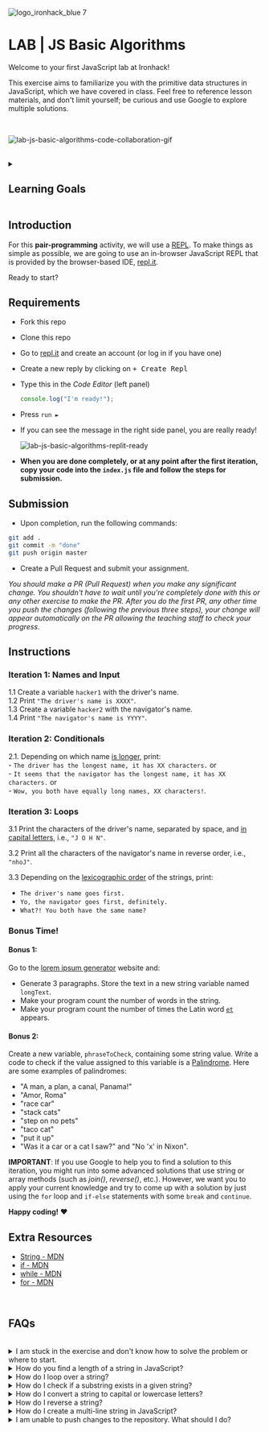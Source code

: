 ![logo_ironhack_blue 7](https://user-images.githubusercontent.com/23629340/40541063-a07a0a8a-601a-11e8-91b5-2f13e4e6b441.png)

# LAB | JS Basic Algorithms

Welcome to your first JavaScript lab at Ironhack!

This exercise aims to familiarize you with the primitive data structures in JavaScript, which we have covered in class. Feel free to reference lesson materials, and don't limit yourself; be curious and use Google to explore multiple solutions.

<br>

![lab-js-basic-algorithms-code-collaboration-gif](https://education-team-2020.s3.eu-west-1.amazonaws.com/web-dev/lab-js-basic-algorithms-code-collaboration-gif.gif)

<br>

<details>
  <summary>
   <h2>Learning Goals</h2>
  </summary>

  This exercise allows you to practice and apply the concepts and techniques taught in class. 

  Upon completion of this exercise, you will be able to:

  - Run JavaScript code from your IDE, using a local server to load it in the browser
  - Declare variables using `const` and `let` keywords and use them to store values.
  - Assign values to variables using assignment operators (`=` , `+=` , `-=` , etc.).
  - Use conditional statements (`if`, `else if`, `else`) and logical operators (AND, OR, NOT) to control the flow of the program.
  - Access and compare string characters, substrings and length.
  - Manipulate strings using basic string methods and proper (`toUpperCase()`, `toLowerCase()`, etc.).
  - Compare values using the comparison operators (`<` , `>` , `<=` , `>=` , `===`).
  - Use `for` or `while` loops to iterate over strings in normal and reverse order.

  <br>
  <hr> 

</details>

## Introduction

For this **pair-programming** activity, we will use a [REPL](https://en.wikipedia.org/wiki/Read–eval–print_loop). To make things as simple as possible, we are going to use an in-browser JavaScript REPL that is provided by the browser-based IDE, [repl.it](https://replit.com/languages/javascript).

Ready to start?

## Requirements

- Fork this repo
- Clone this repo
- Go to [repl.it](https://repl.it/languages/nodejs) and create an account (or log in if you have one)
- Create a new reply by clicking on <kbd>+ Create Repl</kbd>
- Type this in the *Code Editor* (left panel)
  ```javascript
  console.log("I'm ready!");
  ```
- Press `run ►`
- If you can see the message in the right side panel, you are really ready!

  ![lab-js-basic-algorithms-replit-ready](https://education-team-2020.s3.eu-west-1.amazonaws.com/web-dev/lab-js-basic-algorithms-replit-ready.png)

- **When you are done completely, or at any point after the first iteration, copy your code into the `index.js` file and follow the steps for submission.**

## Submission

- Upon completion, run the following commands:

```bash
git add .
git commit -m "done"
git push origin master
```

- Create a Pull Request and submit your assignment.

*You should make a PR (Pull Request) when you make any significant change. You shouldn't have to wait until you're completely done with this or any other exercise to make the PR. After you do the first PR, any other time you push the changes (following the previous three steps), your change will appear automatically on the PR allowing the teaching staff to check your progress.*

<!-- ## Submission -->

<!-- When you are done and you have checked that everything works fine, click on the **Share** button and copy the link from the *Share Link* field. Send this link to your TAs so they can check up on your work.
![](https://s3-eu-west-1.amazonaws.com/ih-materials/uploads/upload_b2aa98f91affe5d4c5f12f216b069184.png) -->

## Instructions

### Iteration 1: Names and Input

  1.1 Create a variable `hacker1` with the driver's name. <br>
  1.2 Print `"The driver's name is XXXX"`.<br>
  1.3 Create a variable `hacker2` with the navigator's name.<br>
  1.4 Print `"The navigator's name is YYYY"`.

### Iteration 2: Conditionals

  2.1. Depending on which name [is longer](https://developer.mozilla.org/en-US/docs/Web/JavaScript/Reference/Global_Objects/String/length), print:
  <br>
    - `The driver has the longest name, it has XX characters.` or <br>
    - `It seems that the navigator has the longest name, it has XX characters.` or <br>
    - `Wow, you both have equally long names, XX characters!`.

### Iteration 3: Loops

  3.1 Print the characters of the driver's name, separated by space, and [in capital letters](https://developer.mozilla.org/en-US/docs/Web/JavaScript/Reference/Global_Objects/String/toUpperCase), i.e., `"J O H N"`.

  3.2 Print all the characters of the navigator's name in reverse order, i.e., `"nhoJ"`.

  3.3 Depending on the [lexicographic order](https://en.wikipedia.org/wiki/Lexicographical_order) of the strings, print: <br>

- `The driver's name goes first.` <br>
- `Yo, the navigator goes first, definitely.` <br>
- `What?! You both have the same name?`

### Bonus Time!

#### Bonus 1:

Go to the [lorem ipsum generator](http://www.lipsum.com/) website and:

  - Generate 3 paragraphs. Store the text in a new string variable named `longText`.
  - Make your program count the number of words in the string.
  - Make your program count the number of times the Latin word [`et`](https://en.wiktionary.org/wiki/et#Latin) appears.

#### Bonus 2:

Create a new variable, `phraseToCheck`, containing some string value. Write a code to check if the value assigned to this variable is a [Palindrome](https://en.wikipedia.org/wiki/Palindrome). Here are some examples of palindromes: 

  - "A man, a plan, a canal, Panama!"
  - "Amor, Roma"
  - "race car"
  - "stack cats"
  - "step on no pets"
  - "taco cat"
  - "put it up"
  - "Was it a car or a cat I saw?" and "No 'x' in Nixon".

  __IMPORTANT__: If you use Google to help you to find a solution to this iteration, you might run into some advanced solutions that use string or array methods (such as _join()_, _reverse()_, etc.). However, we want you to apply your current knowledge and try to come up with a solution by just using the `for` loop and `if-else` statements with some `break` and `continue`.

__Happy coding!__ :heart:

## Extra Resources

- [String - MDN](https://developer.mozilla.org/en-US/docs/Web/JavaScript/Reference/Global_Objects/String)
- [if - MDN](https://developer.mozilla.org/en-US/docs/Web/JavaScript/Reference/Statements/if...else)
- [while - MDN](https://developer.mozilla.org/en-US/docs/Web/JavaScript/Reference/Statements/while)
- [for - MDN](https://developer.mozilla.org/en-US/docs/Web/JavaScript/Reference/Statements/for)

<br>

## FAQs

<br>

<details>
  <summary>I am stuck in the exercise and don't know how to solve the problem or where to start.</summary>
  <br>

  If you are stuck in your code and don't know how to solve the problem or where to start, you should take a step back and try to form a clear question about the specific issue you are facing. This will help you narrow down the problem and come up with potential solutions.

  For example, is it a concept that you don't understand, or are you receiving an error message that you don't know how to fix? It is usually helpful to try to state the problem as clearly as possible, including any error messages you are receiving. This can help you communicate the issue to others and potentially get help from classmates or online resources. 

  Once you have a clear understanding of the problem, you will be able to start working toward the solution.

  [Back to top](#faqs)
</details>

<details>
  <summary>How do you find a length of a string in JavaScript?</summary>
  <br>

  To find the length of a string, you can use the `length` property. Here is an example:

  ```js
  const str = "Hello, world!"";
  console.log(str.length); // 13
  ```

  The `length` property returns the number of characters in the string, including spaces and special characters.

  [Back to top](#faqs)
</details>

<details>
  <summary>How do I loop over a string?</summary>
  <br>

  Here is an example of using a `for` loop to loop over a string:

  ```js
  let str = "ironhack";

  for (let i = 0; i < str.length; i++) {
    console.log(str[i]);
  }
  ```

  This code will iterate over each character in the `str` string. The loop will run for as many iterations as there are characters in the string. 
  On each iteration, the loop will log the current character to the console.

  [Back to top](#faqs)
</details>

<details>
  <summary>How do I check if a substring exists in a given string?</summary>
  <br>

  You can use the `includes()` method to check if a substring exists in a given string. 

  This method returns a boolean value  (`true` or `false`) indicating whether the string it is called on includes the substring specified as an argument.

  Example:

  ```js
  let str = "hello world";

  console.log(str.includes("hello"));  // true
  console.log(str.includes("world"));  // true
  console.log(str.includes("bye"));    // false
  ```

  <br>

  You can also use the `indexOf()` method, which returns the index of the first occurrence of the substring within the string, or -1 if the substring is not found.

  Example:

  ```js
  let str = "hello world";

  console.log(str.indexOf("h"));      // 0
  console.log(str.indexOf("world"));  // 6
  console.log(str.indexOf("bye"));    // -1
  ```

  [Back to top](#faqs)
</details>

<details>
  <summary>How do I convert a string to capital or lowercase letters?</summary>
  <br>

  #### Uppercase

  To convert a string to *uppercase* letters, use the `toUpperCase()` method. The method `toUpperCase()` returns a new string with all the characters in uppercase.

  Example:

  ```js
  let str = "ironhack";

  console.log(str.toUpperCase());  // "IRONHACK"
  ```

  <br>

  #### Lowercase

  To convert a string to all *lowercase* letters, you can use the `toLowerCase()` method. This method returns a new string with all the characters in lowercase.

  Example:

  ```js
  let str = "IRONHACK";

  console.log(str.toLowerCase());  // "ironhack"
  ```

  It's important to note that methods `toUpperCase()` and `toLowerCase()` do not modify the original string. They return a new string that has been converted to the desired case.

  [Back to top](#faqs)
</details>

<details>
  <summary>How do I reverse a string?</summary>
  <br>

  You can use a `for` loop to iterate over the characters of the string and add them to a new string in reverse order.

  Example:

  ```js
  let str = "drawer";
  let reversed = "";

  for (let i = str.length - 1; i >= 0; i--) {
    reversed += str[i];
  }

  console.log(reversed);  // "reward"
  ```

  The above example uses a `for` loop to iterate over the characters of the `str` string in reverse order, starting at the last character and ending at the first character. On each iteration, it adds the current character to the `reversed` string.

  [Back to top](#faqs)
</details>

<details>
  <summary>How do I create a multi-line string in JavaScript?</summary>
  <br>

  To create a multi-line string in JavaScript, you must use template literals. Template literals are string literals denoted with backticks (`). They allow you to embed expressions inside string values and create strings that span multiple lines.

  Example:

  ```js
  let str = `This is an
  example of a
  multi-line string.`;

  console.log(str);
  ```

  [Back to top](#faqs)
</details>

<details>
  <summary>I am unable to push changes to the repository. What should I do?</summary>
  <br>

There are a couple of possible reasons why you may be unable to *push* changes to a Git repository:

1. **You have not committed your changes:** Before you can push your changes to the repository, you need to commit them using the `git commit` command. Make sure you have committed your changes and try pushing again. To do this, run the following terminal commands from the project folder:
  ```bash
  git add .
  git commit -m "Your commit message"
  git push
  ```
2. **You do not have permission to push to the repository:** If you have cloned the repository directly from the main Ironhack repository without making a *Fork* first, you do not have write access to the repository.
To check which remote repository you have cloned, run the following terminal command from the project folder:
  ```bash
  git remote -v
  ```
If the link shown is the same as the main Ironhack repository, you will need to fork the repository to your GitHub account first and then clone your fork to your local machine to be able to push the changes.

**Note**: You should make a copy of your local code to avoid losing it in the process.

  [Back to top](#faqs)

</details>

